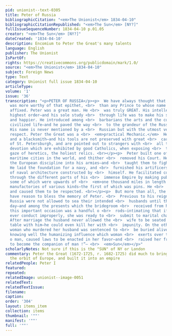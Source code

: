 ```yaml
---
pid: unionist--text-0305
title: Peter of Russia
bibliographicCitation: "<em>The Unionist</em> 1834-04-10"
bibliographicCitationRepublished: "<em>The Sun</em> [NY?]"
fullIssueSequenceNumber: 1834-04-10 p.01.05
creator: "<em>The Sun</em> [NY?]"
dateCreated: '1834-04-10'
description: Encomium to Peter the Great's many talents
language: English
publisher: The Unionist
IsPartOf: 
rights: https://creativecommons.org/publicdomain/mark/1.0/
source: "<em>The Unionist</em> 1834-04-10"
subject: Foreign News
type: Text
category: Unionist full issue 1834-04-10
articleType: 
volume: '1'
issue: '36'
transcription: "<p>PETER OF RUSSIA</p><p>  We have always thought that Peter the Great
  was more worthy of that epithet, <br>  than any Prince to whose name it has been
  affixed. Peter was a great man. He <br>  was truly GREAT. His intellect was of the
  highest order—and his sole study <br>  through life was to make his subjects wiser
  and happier. He introduced among <br>  barbarians the arts and the courtesies of
  civilized life—and he paved the way <br>  to the grandeur of the Russian Empire.
  His name is never mentioned by a <br>  Russian but with the utmost veneration and
  respect. Peter the Great was a <br>  <em>practical Mechanic.</em>  He was a carpenter
  and a blacksmith—and his tools are not preserved with great <br>  care in the Museum
  of St. Petersburgh, and are pointed out to strangers with <br>  all the marks of
  devotion which are exhibited by good Catholics, when exposing <br>  to the unhallowed
  gaze of heretics, the holiest relics. <br></p><p>  Peter built one of the noblest
  maritime cities in the world, and thither <br>  removed his Court. He introduced
  the European discipline into his armies—and <br>  taught them to fight and conquer.
  He laid the foundation for a navy, and <br>  furnished his artificers with models
  of naval architecture constructed by <br>  himself. He facilitated communication
  through the different parts of his <br>  immense Empire by making public roads,
  some of which were upwards of <br>  <em>one thousand miles in length!</em>  He established
  manufactories of various kinds—the first of which was pins. He <br>  made just laws
  and caused them to be respected. <br></p><p>  But more than all, the Russian women
  have reason to bless the memory of Peter. <br>  Previous to his reign, women in
  Russia were not allowed to sea their intended <br>  husbands until their nuptial
  day—and among the presents which the bridegroom <br>  received from his bride on
  this important occasion was a handful o <br>  rods—intimating that if she should
  ever conduct improperly, she was ready to <br>  submit to marital chastisement.
  After marriage the husband never allowed the <br>  wife to be seated at the same
  table with him—he could even kill her with <br>  impunity. On the other hand, a
  woman who murdered her husband was sentenced to <br>  be buried alive! But Peter,
  knowing well the humanizing influence which woman <br>  exerts over the character
  o man, caused laws to be enacted in her favor—and <br>  raised her from a slave
  to become the companion of man !”— <br>  <em>Sun</em></p>"
scholarlyNotes: Not sure if this is the "SUN" of NY or London
commentary: Peter the Great (1672-1725, r. 1682-1725) did much to bring Russia into
  the orbit of Europe, and built it into an empire
relatedPeople: Peter I
featured: 
repeated: 
relatedImage: unionist--image-0051
relatedText: 
relatedTextIssue: 
filename: 
caption: 
order: '304'
layout: items_item
collection: items
thumbnail: '""'
manifest: '""'
full: '""'
---
```

